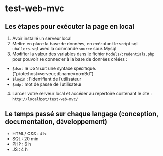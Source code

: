 # test-web-mvc

## Les étapes pour exécuter la page en local 

1. Avoir installé un serveur local
2. Mettre en place la base de données, en exécutant le script sql `uballers.sql` avec la commande `source` sous Mysql
3. Modifier la valeur des variables dans le fichier `Models/credentials.php` pour pouvoir se connecter à la base de données créées :
- `$dsn` : le DSN suit une syntaxe spécifique. ("pilote:host=serveur;dbname=nomBd")
- `$login` : l'identifiant de l'utilisateur
- `$mdp` : mot de passe de l'utilisateur
4. Lancer votre serveur local et accéder au repértoire contenant le site : `http://localhost/test-web-mvc/`

## Le temps passé sur chaque langage (conception, documentation, développement)

- HTML/ CSS : 4 h
- SQL : 20 min
- PHP : 6 h
- JS : 4 h
